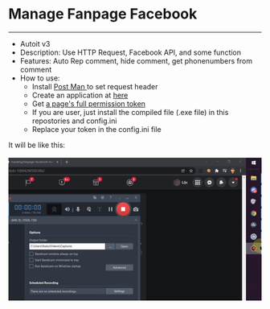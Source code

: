 

<h1>
	Manage Fanpage Facebook
</h1>

<hr>
<ul>
	<li>
		Autoit v3
	</li>
	<li>
		Description: Use HTTP Request, Facebook API, and some function
	</li>
	<li>
		Features: Auto Rep comment, hide comment, get phonenumbers from comment
	</li>
	<li>
		How to use:
		<ul>
			<li>
				 Install <a href = "https://www.postman.com/" target="_blank"> Post Man </a> to set request header
			</li>
			<li>
				Create an application at <a href = "https://developers.facebook.com/apps/">here</a>
			</li>
			<li>
        			Get <a href = "https://developers.facebook.com/tools/explorer">a page's full permission token</a>
      			</li>
			<li>
				If you are user, just install the compiled file (.exe file) in this repostories and config.ini
			</li>
			<li>
				Replace your token in the config.ini file
			</li>
		</ul>
	</li>
</ul>

It will be like this:
<br><br>
<img src = "https://github.com/maoleng/media/blob/huuloc/fanpage-facebook-tool.gif?raw=true">


